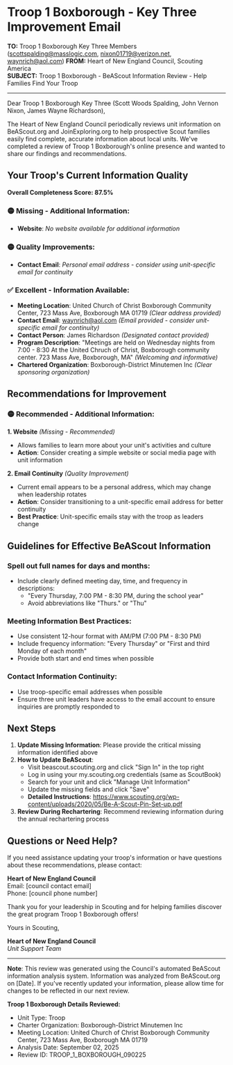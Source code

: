 # Troop 1 Boxborough - Key Three Improvement Email

**TO:** Troop 1 Boxborough Key Three Members (scottspalding@masslogic.com, nixon01719@verizon.net, waynrich@aol.com)
**FROM:** Heart of New England Council, Scouting America  
**SUBJECT:** Troop 1 Boxborough - BeAScout Information Review - Help Families Find Your Troop  

---

Dear Troop 1 Boxborough Key Three (Scott Woods Spalding, John Vernon Nixon, James Wayne Richardson),

The Heart of New England Council periodically reviews unit information on BeAScout.org and JoinExploring.org to help prospective Scout families easily find complete, accurate information about local units. We've completed a review of Troop 1 Boxborough's online presence and wanted to share our findings and recommendations.

## Your Troop's Current Information Quality

**Overall Completeness Score: 87.5%**


### 🟡 **Missing - Additional Information:**
- **Website**: *No website available for additional information*

### 🟡 **Quality Improvements:**
- **Contact Email**: *Personal email address - consider using unit-specific email for continuity*

### ✅ **Excellent - Information Available:**
- **Meeting Location**: United Church of Christ Boxborough Community Center, 723 Mass Ave, Boxborough MA 01719 *(Clear address provided)*
- **Contact Email**: waynrich@aol.com *(Email provided - consider unit-specific email for continuity)*
- **Contact Person**: James Richardson *(Designated contact provided)*
- **Program Description**: "Meetings are held on Wednesday nights from 7:00 - 8:30 At the United Chruch of Christ, Boxborough community center. 723 Mass Ave, Boxborough, MA" *(Welcoming and informative)*
- **Chartered Organization**: Boxborough-District Minutemen Inc *(Clear sponsoring organization)*

## Recommendations for Improvement

### 🟡 **Recommended - Additional Information:**

**1. Website** *(Missing - Recommended)*
- Allows families to learn more about your unit's activities and culture
- **Action**: Consider creating a simple website or social media page with unit information

**2. Email Continuity** *(Quality Improvement)*
- Current email appears to be a personal address, which may change when leadership rotates
- **Action**: Consider transitioning to a unit-specific email address for better continuity
- **Best Practice**: Unit-specific emails stay with the troop as leaders change


## Guidelines for Effective BeAScout Information

### **Spell out full names for days and months:**
- Include clearly defined meeting day, time, and frequency in descriptions:
  - "Every Thursday, 7:00 PM - 8:30 PM, during the school year"
  - Avoid abbreviations like "Thurs." or "Thu"

### **Meeting Information Best Practices:**
- Use consistent 12-hour format with AM/PM (7:00 PM - 8:30 PM)
- Include frequency information: "Every Thursday" or "First and third Monday of each month"
- Provide both start and end times when possible

### **Contact Information Continuity:**
- Use troop-specific email addresses when possible
- Ensure three unit leaders have access to the email account to ensure inquiries are promptly responded to

## Next Steps

1. **Update Missing Information**: Please provide the critical missing information identified above
2. **How to Update BeAScout**: 
   - Visit beascout.scouting.org and click "Sign In" in the top right
   - Log in using your my.scouting.org credentials (same as ScoutBook)
   - Search for your unit and click "Manage Unit Information"
   - Update the missing fields and click "Save"
   - **Detailed Instructions**: https://www.scouting.org/wp-content/uploads/2020/05/Be-A-Scout-Pin-Set-up.pdf
3. **Review During Rechartering**: Recommend reviewing information during the annual rechartering process

## Questions or Need Help?

If you need assistance updating your troop's information or have questions about these recommendations, please contact:

**Heart of New England Council**  
Email: [council contact email]  
Phone: [council phone number]

Thank you for your leadership in Scouting and for helping families discover the great program Troop 1 Boxborough offers!

Yours in Scouting,

**Heart of New England Council**  
*Unit Support Team*

---

**Note**: This review was generated using the Council's automated BeAScout information analysis system. Information was analyzed from BeAScout.org on [Date]. If you've recently updated your information, please allow time for changes to be reflected in our next review.

**Troop 1 Boxborough Details Reviewed:**
- Unit Type: Troop
- Charter Organization: Boxborough-District Minutemen Inc  
- Meeting Location: United Church of Christ Boxborough Community Center, 723 Mass Ave, Boxborough MA 01719
- Analysis Date: September 02, 2025
- Review ID: TROOP_1_BOXBOROUGH_090225